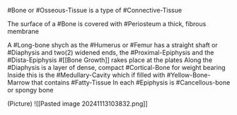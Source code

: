 #Bone or #Osseous-Tissue is a type of #Connective-Tissue 

The surface of a #Bone is covered with #Periosteum a thick, fibrous membrane

A #Long-bone shych as the #Humerus or #Femur has a straight shaft or #Diaphysis and two(2) widened ends, the #Proximal-Epiphysis and the #Dista-Epiphysis
	#[[Bone Growth]] rakes place at the plates
	Along the #Diaphysis is a layer of dense, compact #Cortical-Bone for weight bearing
Inside this is the #Medullary-Cavity which if filled with #Yellow-Bone-Marrow that contains #Fatty-Tissue
	In each #Epiphysis is #Cancellous-bone or spongy bone

(Picture)
	![[Pasted image 20241113103832.png]]